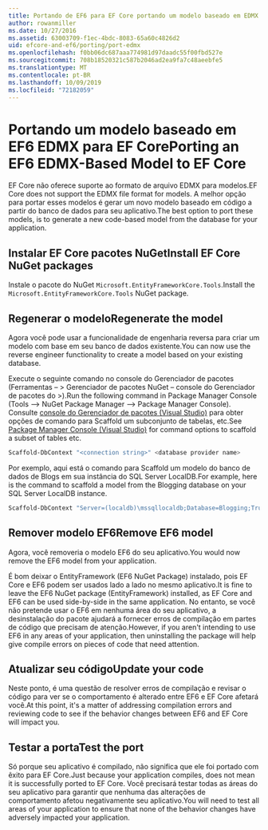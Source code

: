 ```yaml
---
title: Portando de EF6 para EF Core portando um modelo baseado em EDMX – EF
author: rowanmiller
ms.date: 10/27/2016
ms.assetid: 63003709-f1ec-4bdc-8083-65a60c4826d2
uid: efcore-and-ef6/porting/port-edmx
ms.openlocfilehash: f0bb06dc687aaa774981d97daadc55f00fbd527e
ms.sourcegitcommit: 708b18520321c587b2046ad2ea9fa7c48aeebfe5
ms.translationtype: MT
ms.contentlocale: pt-BR
ms.lasthandoff: 10/09/2019
ms.locfileid: "72182059"
---
```

# <a name="porting-an-ef6-edmx-based-model-to-ef-core"></a><span data-ttu-id="8e5fb-102">Portando um modelo baseado em EF6 EDMX para EF Core</span><span class="sxs-lookup"><span data-stu-id="8e5fb-102">Porting an EF6 EDMX-Based Model to EF Core</span></span>

<span data-ttu-id="8e5fb-103">EF Core não oferece suporte ao formato de arquivo EDMX para modelos.</span><span class="sxs-lookup"><span data-stu-id="8e5fb-103">EF Core does not support the EDMX file format for models.</span></span> <span data-ttu-id="8e5fb-104">A melhor opção para portar esses modelos é gerar um novo modelo baseado em código a partir do banco de dados para seu aplicativo.</span><span class="sxs-lookup"><span data-stu-id="8e5fb-104">The best option to port these models, is to generate a new code-based model from the database for your application.</span></span>

## <a name="install-ef-core-nuget-packages"></a><span data-ttu-id="8e5fb-105">Instalar EF Core pacotes NuGet</span><span class="sxs-lookup"><span data-stu-id="8e5fb-105">Install EF Core NuGet packages</span></span>

<span data-ttu-id="8e5fb-106">Instale o pacote do NuGet `Microsoft.EntityFrameworkCore.Tools`.</span><span class="sxs-lookup"><span data-stu-id="8e5fb-106">Install the `Microsoft.EntityFrameworkCore.Tools` NuGet package.</span></span>

## <a name="regenerate-the-model"></a><span data-ttu-id="8e5fb-107">Regenerar o modelo</span><span class="sxs-lookup"><span data-stu-id="8e5fb-107">Regenerate the model</span></span>

<span data-ttu-id="8e5fb-108">Agora você pode usar a funcionalidade de engenharia reversa para criar um modelo com base em seu banco de dados existente.</span><span class="sxs-lookup"><span data-stu-id="8e5fb-108">You can now use the reverse engineer functionality to create a model based on your existing database.</span></span>

<span data-ttu-id="8e5fb-109">Execute o seguinte comando no console do Gerenciador de pacotes (Ferramentas – > Gerenciador de pacotes NuGet – console do Gerenciador de pacotes do >).</span><span class="sxs-lookup"><span data-stu-id="8e5fb-109">Run the following command in Package Manager Console (Tools –> NuGet Package Manager –> Package Manager Console).</span></span> <span data-ttu-id="8e5fb-110">Consulte [console do Gerenciador de pacotes (Visual Studio)](../../core/miscellaneous/cli/powershell.md) para obter opções de comando para Scaffold um subconjunto de tabelas, etc.</span><span class="sxs-lookup"><span data-stu-id="8e5fb-110">See [Package Manager Console (Visual Studio)](../../core/miscellaneous/cli/powershell.md) for command options to scaffold a subset of tables etc.</span></span>

``` powershell
Scaffold-DbContext "<connection string>" <database provider name>
```

<span data-ttu-id="8e5fb-111">Por exemplo, aqui está o comando para Scaffold um modelo do banco de dados de Blogs em sua instância do SQL Server LocalDB.</span><span class="sxs-lookup"><span data-stu-id="8e5fb-111">For example, here is the command to scaffold a model from the Blogging database on your SQL Server LocalDB instance.</span></span>

``` powershell
Scaffold-DbContext "Server=(localdb)\mssqllocaldb;Database=Blogging;Trusted_Connection=True;" Microsoft.EntityFrameworkCore.SqlServer
```

## <a name="remove-ef6-model"></a><span data-ttu-id="8e5fb-112">Remover modelo EF6</span><span class="sxs-lookup"><span data-stu-id="8e5fb-112">Remove EF6 model</span></span>

<span data-ttu-id="8e5fb-113">Agora, você removeria o modelo EF6 do seu aplicativo.</span><span class="sxs-lookup"><span data-stu-id="8e5fb-113">You would now remove the EF6 model from your application.</span></span>

<span data-ttu-id="8e5fb-114">É bom deixar o EntityFramework (EF6 NuGet Package) instalado, pois EF Core e EF6 podem ser usados lado a lado no mesmo aplicativo.</span><span class="sxs-lookup"><span data-stu-id="8e5fb-114">It is fine to leave the EF6 NuGet package (EntityFramework) installed, as EF Core and EF6 can be used side-by-side in the same application.</span></span> <span data-ttu-id="8e5fb-115">No entanto, se você não pretende usar o EF6 em nenhuma área do seu aplicativo, a desinstalação do pacote ajudará a fornecer erros de compilação em partes de código que precisam de atenção.</span><span class="sxs-lookup"><span data-stu-id="8e5fb-115">However, if you aren't intending to use EF6 in any areas of your application, then uninstalling the package will help give compile errors on pieces of code that need attention.</span></span>

## <a name="update-your-code"></a><span data-ttu-id="8e5fb-116">Atualizar seu código</span><span class="sxs-lookup"><span data-stu-id="8e5fb-116">Update your code</span></span>

<span data-ttu-id="8e5fb-117">Neste ponto, é uma questão de resolver erros de compilação e revisar o código para ver se o comportamento é alterado entre EF6 e EF Core afetará você.</span><span class="sxs-lookup"><span data-stu-id="8e5fb-117">At this point, it's a matter of addressing compilation errors and reviewing code to see if the behavior changes between EF6 and EF Core will impact you.</span></span>

## <a name="test-the-port"></a><span data-ttu-id="8e5fb-118">Testar a porta</span><span class="sxs-lookup"><span data-stu-id="8e5fb-118">Test the port</span></span>

<span data-ttu-id="8e5fb-119">Só porque seu aplicativo é compilado, não significa que ele foi portado com êxito para EF Core.</span><span class="sxs-lookup"><span data-stu-id="8e5fb-119">Just because your application compiles, does not mean it is successfully ported to EF Core.</span></span> <span data-ttu-id="8e5fb-120">Você precisará testar todas as áreas do seu aplicativo para garantir que nenhuma das alterações de comportamento afetou negativamente seu aplicativo.</span><span class="sxs-lookup"><span data-stu-id="8e5fb-120">You will need to test all areas of your application to ensure that none of the behavior changes have adversely impacted your application.</span></span>
